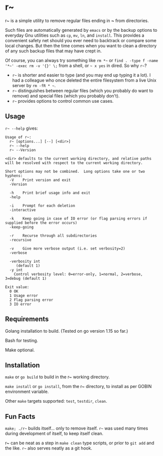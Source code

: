 r~
==

r~ is a simple utility to remove regular files ending in __~__ from
directories.

Such files are automatically generated by `emacs` or by the backup
options to everyday Gnu utilities such as `cp`, `mv`, `ln`, and
`install`.  This provides a convenient safety net should you ever need
to backtrack or compare some local changes.  But then the time comes
when you want to clean a directory of any such backup files that may
have crept in.

Of course, you can always try something like `rm *~` or `find . -type
f -name '*~' -exec rm -v '{}' \;` from a shell, or `~ x yes` in dired.
So why `r~`?

* `r~` is shorter and easier to type (and you may end up typing it a
  lot).  I had a colleague who once deleted the entire filesystem from
  a live Unix server by `rm -fR * ~`.
* `r~` distinguishes between regular files (which you probably do want
  to remove) and special files (which you probably don't).
* `r~` provides options to control common use cases.

Usage
-----

`r~ --help` gives:

```
Usage of r~:
  r~ [options...] [--] [<dir>]
  r~ --help
  r~ --Version

<dir> defaults to the current working directory, and relative paths
will be resolved with respect to the current working directory.

Short options may not be combined.  Long options take one or two hyphens:
  -V	Print version and exit
  -Version

  -h	Print brief usage info and exit
  -help

  -i	Prompt for each deletion
  -interactive

  -k	Keep going in case of IO error (or flag parsing errors if supplied before the error occurs)
  -keep-going

  -r	Recurse through all subdirectories
  -recursive

  -v	Give more verbose output (i.e. set verbosity=2)
  -verbose

  -verbosity int
	 (default 1)
  -y int
	Control verbosity level: 0=error-only, 1=normal, 2=verbose, 3=debug (default 1)

Exit value:
  0 OK
  1 Usage error
  2 Flag parsing error
  3 IO error
```

Requirements
------------

Golang installation to build.  (Tested on go version 1.15 so far.)

Bash for testing.

Make optional.

Installation
------------

`make` or `go build` to build in the r~ working directory.

`make install` or `go install`, from the r~ directory, to install as
per GOBIN environment variable.

Other `make` targets supported: `test`, `testdir`, `clean`.

Fun Facts
---------

`make; ./r~` builds itself... only to remove itself.  `r~` was used
many times during development of itself, to keep itself clean.

r~ can be neat as a step in `make clean` type scripts, or prior to `git
add` and the like.  `r~` also serves neatly as a git hook.
